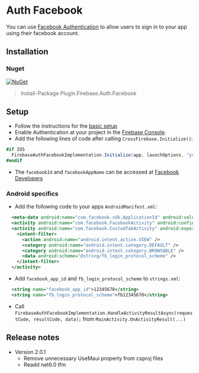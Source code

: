 # Auth Facebook
You can use [Facebook Authentication](https://developers.facebook.com/docs/facebook-login/) to allow users to sign in to your app using their facebook account.

## Installation
### Nuget
[![NuGet](https://img.shields.io/nuget/v/plugin.firebase.auth_facebook.svg?maxAge=86400&style=flat)](https://www.nuget.org/packages/Plugin.Firebase.Auth.Facebook/)

> Install-Package Plugin.Firebase.Auth.Facebook

## Setup

- Follow the instructions for the [basic setup](https://github.com/TobiasBuchholz/Plugin.Firebase/blob/master/README.md#basic-setup)
- Enable Authentication at your project in the [Firebase Console](https://console.firebase.google.com/).
- Add the following lines of code after calling `CrossFirebase.Initialize()`:
```c#
#if IOS
  FirebaseAuthFacebookImplementation.Initialize(app, launchOptions, "your-facebook-id", "your-facebook-app-name");
#endif
```
- The `facebookId` and `facebookAppName` can be accessed at [Facebook Developers](https://developers.facebook.com/apps/)

### Android specifics

- Add the following code to your apps `AndroidManifest.xml`:
```xml
  <meta-data android:name="com.facebook.sdk.ApplicationId" android:value="@string/facebook_app_id" />
  <activity android:name="com.facebook.FacebookActivity" android:configChanges="keyboard|keyboardHidden|screenLayout|screenSize|orientation" android:label="@string/app_name" />
  <activity android:name="com.facebook.CustomTabActivity" android:exported="true">
    <intent-filter>
      <action android:name="android.intent.action.VIEW" />
      <category android:name="android.intent.category.DEFAULT" />
      <category android:name="android.intent.category.BROWSABLE" />
      <data android:scheme="@string/fb_login_protocol_scheme" />
    </intent-filter>
  </activity>
```
- Add `facebook_app_id` and `fb_login_protocol_scheme` to `strings.xml`:
```xml
  <string name="facebook_app_id">12345678</string>
  <string name="fb_login_protocol_scheme">fb12345678</string>
```
- Call `FirebaseAuthFacebookImplementation.HandleActivityResultAsync(requestCode, resultCode, data);` from `MainActivity.OnActivityResult(...)`

## Release notes
- Version 2.0.1
  - Remove unnecessary UseMaui property from csproj files
  - Readd net6.0 tfm
